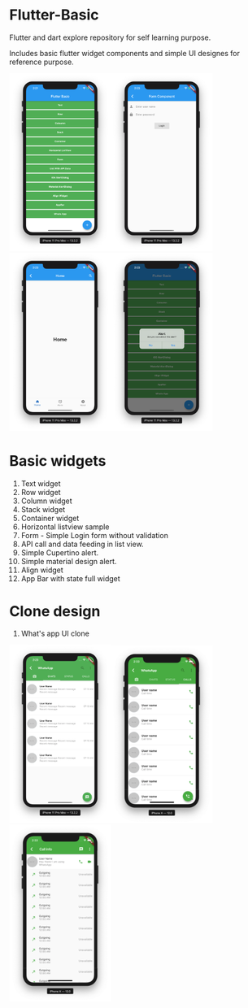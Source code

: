 # Flutter-Basic

Flutter and dart explore repository for self learning purpose.

Includes basic flutter widget components and simple UI designes for reference purpose.

<img src="https://github.com/dineshn19/Flutter-Basic/blob/master/assets/fonts/screenshots/FrontView.png" width="200"><img src="https://github.com/dineshn19/Flutter-Basic/blob/master/assets/fonts/screenshots/Form.png" width="200"><img src="https://github.com/dineshn19/Flutter-Basic/blob/master/assets/fonts/screenshots/AppBar.png" width="200"><img src="https://github.com/dineshn19/Flutter-Basic/blob/master/assets/fonts/screenshots/Alert-iOS.png" width="200">

# Basic widgets
1. Text widget 
2. Row widget 
3. Column widget
4. Stack widget
5. Container widget
6. Horizontal listview sample
7. Form - Simple Login form without validation
8. API call and data feeding in list view.
9. Simple Cupertino alert.
10. Simple material design alert.
11. Align widget
12. App Bar with state full widget

# Clone design

1. What's app UI clone

<img src="https://github.com/dineshn19/Flutter-Basic/blob/master/assets/fonts/screenshots/WhatsApp.png" width="200"><img src="https://github.com/dineshn19/Flutter-Basic/blob/master/assets/fonts/screenshots/Calls.png" width="200"><img src="https://github.com/dineshn19/Flutter-Basic/blob/master/assets/fonts/screenshots/CallInfo.png" width="200">
